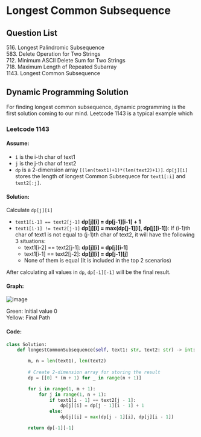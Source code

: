 # Longest Common Subsequence

## Question List
516\. Longest Palindromic Subsequence \
583\. Delete Operation for Two Strings \
712\. Minimum ASCII Delete Sum for Two Strings \
718\. Maximum Length of Repeated Subarray \
1143\. Longest Common Subsequence


## Dynamic Programming Solution
For finding longest common subsequence, dynamic programming is the first solution coming to our mind. Leetcode 1143 is a typical example which 

### Leetcode 1143 <br>
#### Assume:
- `i` is the i-th char of text1
- `j` is the j-th char of text2 
- `dp` is a 2-dimension array `[(len(text1)+1)*(len(text2)+1)]`. `dp[j][i]` stores the length of longest Common Subsequece for `text1[:i]` and `text2[:j]`. 

#### Solution:
Calculate `dp[j][i]`
- `text1[i-1] == text2[j-1]`
**dp[j][i] = dp[j-1][i-1] + 1**
- `text1[i-1] != text2[j-1]`
**dp[j][i] = max(dp[j-1][i], dp[j][i-1])**: If (i-1)th char of text1 is not equal to (j-1)th char of text2, it will have the following 3 situations:
  - text1[i-2] == text2[j-1]: **dp[j][i] = dp[j][i-1]**
  - text1[i-1] == text2[j-2]: **dp[j][i] = dp[j-1][j]**
  - None of them is equal (It is included in the top 2 scenarios)

After calculating all values in `dp`, `dp[-1][-1]` will be the final result.

#### Graph:
![image](https://assets.leetcode.com/users/images/92c8aabd-fd52-4ac4-aa0c-8540d6b407bd_1604432372.6742601.png)

Green: Initial value 0 <br>
Yellow: Final Path

#### Code:
```python
class Solution:
    def longestCommonSubsequence(self, text1: str, text2: str) -> int:

        m, n = len(text1), len(text2)
		
		# Create 2-dimension array for storing the result
        dp = [[0] * (m + 1) for _ in range(n + 1)]

        for i in range(1, m + 1):
            for j in range(1, n + 1):
                if text1[i - 1] == text2[j - 1]:
                    dp[j][i] = dp[j - 1][i - 1] + 1
                else:
                    dp[j][i] = max(dp[j - 1][i], dp[j][i - 1])

        return dp[-1][-1]

```